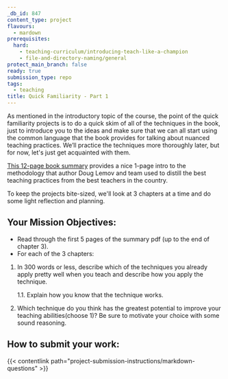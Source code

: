 ```yaml
---
_db_id: 847
content_type: project
flavours:
  - mardown
prerequisites:
  hard:
    - teaching-curriculum/introducing-teach-like-a-champion
    - file-and-directory-naming/general
protect_main_branch: false
ready: true
submission_type: repo
tags:
  - teaching
title: Quick Familiarity - Part 1
---
```


As mentioned in the introductory topic of the course, the point of the quick familiarity projects is to do a quick skim of all of the techniques in the book, just to introduce you to the ideas and make sure that we can all start using the common language that the book provides for talking about nuanced teaching practices. We’ll practice the techniques more thoroughly later, but for now, let's just get acquainted with them.

[This 12-page book summary](https://drive.google.com/file/d/1ace5039zhdNbrd4CBgXz3GikFpPwMLru/view?usp=share_link) provides a nice 1-page intro to the methodology that author Doug Lemov and team used to distill the best teaching practices from the best teachers in the country.

To keep the projects bite-sized, we'll look at 3 chapters at a time and do some light reflection and planning.

## Your Mission Objectives:

- Read through the first 5 pages of the summary pdf (up to the end of chapter 3).
- For each of the 3 chapters:

1. In 300 words or less, describe which of the techniques you already apply pretty well when you teach and describe how you apply the technique.

   1.1. Explain how you know that the technique works.

2. Which technique do you think has the greatest potential to improve your teaching abilities(choose 1)? Be sure to motivate your choice with some sound reasoning.

## How to submit your work:

{{< contentlink path="project-submission-instructions/markdown-questions" >}}
